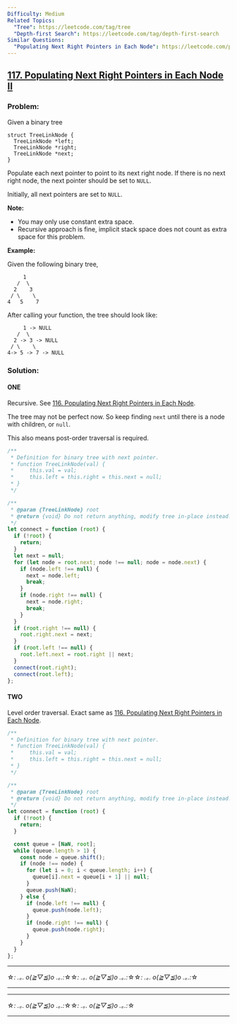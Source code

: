 ```yaml
---
Difficulty: Medium
Related Topics:
  "Tree": https://leetcode.com/tag/tree
  "Depth-first Search": https://leetcode.com/tag/depth-first-search
Similar Questions:
  "Populating Next Right Pointers in Each Node": https://leetcode.com/problems/populating-next-right-pointers-in-each-node
---
```


## [117. Populating Next Right Pointers in Each Node II](https://leetcode.com/problems/populating-next-right-pointers-in-each-node-ii/description/)

### Problem:

Given a binary tree

```
struct TreeLinkNode {
  TreeLinkNode *left;
  TreeLinkNode *right;
  TreeLinkNode *next;
}

```

Populate each next pointer to point to its next right node. If there is no next right node, the next pointer should be set to `NULL`.

Initially, all next pointers are set to `NULL`.

**Note:**

- You may only use constant extra space.
- Recursive approach is fine, implicit stack space does not count as extra space for this problem.

**Example:**

Given the following binary tree,

```
     1
   /  \
  2    3
 / \    \
4   5    7

```

After calling your function, the tree should look like:

```
     1 -> NULL
   /  \
  2 -> 3 -> NULL
 / \    \
4-> 5 -> 7 -> NULL

```

### Solution:

#### ONE

Recursive. See [116. Populating Next Right Pointers in Each Node](./116.%20Populating%20Next%20Right%20Pointers%20in%20Each%20Node.md).

The tree may not be perfect now. So keep finding `next` until there is a node with children, or `null`.

This also means post-order traversal is required.

```javascript
/**
 * Definition for binary tree with next pointer.
 * function TreeLinkNode(val) {
 *     this.val = val;
 *     this.left = this.right = this.next = null;
 * }
 */

/**
 * @param {TreeLinkNode} root
 * @return {void} Do not return anything, modify tree in-place instead.
 */
let connect = function (root) {
  if (!root) {
    return;
  }
  let next = null;
  for (let node = root.next; node !== null; node = node.next) {
    if (node.left !== null) {
      next = node.left;
      break;
    }
    if (node.right !== null) {
      next = node.right;
      break;
    }
  }
  if (root.right !== null) {
    root.right.next = next;
  }
  if (root.left !== null) {
    root.left.next = root.right || next;
  }
  connect(root.right);
  connect(root.left);
};
```

#### TWO

Level order traversal. Exact same as [116. Populating Next Right Pointers in Each Node](./116.%20Populating%20Next%20Right%20Pointers%20in%20Each%20Node.md).

```javascript
/**
 * Definition for binary tree with next pointer.
 * function TreeLinkNode(val) {
 *     this.val = val;
 *     this.left = this.right = this.next = null;
 * }
 */

/**
 * @param {TreeLinkNode} root
 * @return {void} Do not return anything, modify tree in-place instead.
 */
let connect = function (root) {
  if (!root) {
    return;
  }

  const queue = [NaN, root];
  while (queue.length > 1) {
    const node = queue.shift();
    if (node !== node) {
      for (let i = 0; i < queue.length; i++) {
        queue[i].next = queue[i + 1] || null;
      }
      queue.push(NaN);
    } else {
      if (node.left !== null) {
        queue.push(node.left);
      }
      if (node.right !== null) {
        queue.push(node.right);
      }
    }
  }
};
```

---

☆*: .｡. o(≧▽≦)o .｡.:*☆☆*: .｡. o(≧▽≦)o .｡.:*☆☆*: .｡. o(≧▽≦)o .｡.:*☆

---

---

☆*: .｡. o(≧▽≦)o .｡.:*☆☆*: .｡. o(≧▽≦)o .｡.:*☆

---
